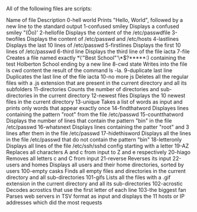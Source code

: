 All of the following files are scripts:

Name of file	             Description
0-hell world	        Prints "Hello, World", followed by a new line to the standard output
1-confused smiley       Displays a confused smiley "(Ôo)'
2-hellofile	        Displays the content of the /etc/passwdfile
3-twofiles	        Displays the content of /etc/passwd and /etc/hosts
4-lastlines	        Displays the last 10 lines of /etc/passwd
5-firstlines	        Displays the first 10 lines of /etc/passwd
6-third line	        Displays the third line of the file iacta
7-file	                Creates a file named exactly \*\\'"Best School"\'\\*$\?\*\*\*\*\*:) containing the test Holberton School ending by a new line
8-cwd state	        Writes into the file ls cwd content the result of the command ls -la.
9-duplicate last line	Duplicates the last line of the file iacta
10-no more js	        Deletes all the regular files with a .js extension that are present in the current directory and all its subfolders
11-directories	        Counts the number of directories and sub-directories in the current directory
12-newest files	        Displays the 10 newest files in the current directory
13-unique	        Takes a list of words as input and prints only words that appear exactly once
14-findthatword	        Displayes lines containing the pattern "root" from the file /etc/passwd
15-countthatword	Displays the number of lines that contain the pattern "bin" in the file /etc/passwd
16-whatsnext	        Displays lines containing the patter "root" and 3 lines after them in the file /etc/passwd
17-hidethisword	        Displays all the lines in the file /etc/passwd that do not contain the pattern "bin"
18-letteronly	        Displays all lines of the file /etc/ssh/sshd config starting with a letter
19-AZ	                Replaces all characters A and c from input to Z and e respectively
20-hiago	        Removes all letters c and C from input
21-reverse	        Reverses its input
22-users and homes	Displays all users and their home directories, sorted by users
100-empty casks	        Finds all empty files and directories in the current directory and all sub-directories
101-gifs	        Lists all the files with a .gif extension in the current directory and all its sub-directories
102-acrostic	        Decodes acrostics that use the first letter of each line
103-the biggest fan	Parses web servers in TSV format as input and displays the 11 hosts or IP addresses which did the most requests
